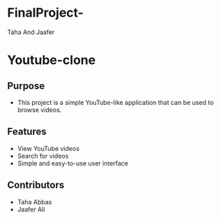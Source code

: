 # FinalProject-
Taha And Jaafer
# Youtube-clone

## Purpose 
- This project is a simple YouTube-like application that can be used to browse videos.
## Features 
- View YouTube videos
- Search for videos
- Simple and easy-to-use user interface
## Contributors 
- Taha Abbas
- Jaafer Ali 


